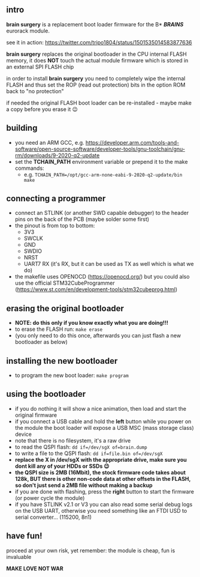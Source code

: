 ## intro

**brain surgery** is a replacement boot loader firmware for the B* ***BRAINS*** eurorack module.

see it in action: https://twitter.com/tripo1804/status/1501535014583877636

**brain surgery** replaces the original bootloader in the CPU internal FLASH memory, it does **NOT** touch the actual module firmware which is stored in an external SPI FLASH chip

in order to install **brain surgery** you need to completely wipe the internal FLASH and thus set the ROP (read out protection) bits in the option ROM back to "no protection"

if needed the original FLASH boot loader can be re-installed - maybe make a copy before you erase it :wink:

## **building**

- you need an ARM GCC, e.g. https://developer.arm.com/tools-and-software/open-source-software/developer-tools/gnu-toolchain/gnu-rm/downloads/9-2020-q2-update
- set the **TCHAIN_PATH** environment variable or prepend it to the make commands:
  - e.g. ```TCHAIN_PATH=/opt/gcc-arm-none-eabi-9-2020-q2-update/bin make```

## **connecting a programmer**
- connect an STLINK (or another SWD capable debugger) to the header pins on the back of the PCB (maybe solder some first)
- the pinout is from top to bottom:
  - 3V3
  - SWCLK
  - GND
  - SWDIO
  - NRST
  - UART7 RX (it's RX, but it can be used as TX as well which is what we do) 
- the makefile uses OPENOCD (https://openocd.org/) but you could also use the official STM32CubeProgrammer (https://www.st.com/en/development-tools/stm32cubeprog.html)

## **erasing the original bootloader**
- **NOTE: do this only if you know exactly what you are doing!!!**
- to erase the FLASH run: ```make erase```
- (you only need to do this once, afterwards you can just flash a new bootloader as below)

## **installing the new bootloader**
- to program the new boot loader: ```make program```

## **using the bootloader**
- if you do nothing it will show a nice animation, then load and start the original firmware
- if you connect a USB cable and hold the **left** button while you power on the module the boot loader will expose a USB MSC (mass storage class) device
- note that there is no filesystem, it's a raw drive
- to read the QSPI flash: ```dd if=/dev/sgX of=brain.dump```
- to write a file to the QSPI flash: ```dd if=file.bin of=/dev/sgX```
- **replace the X in /dev/sgX with the appropriate drive, make sure you dont kill any of your HDDs or SSDs :wink:**
- **the QSPI size is 2MB (16Mbit), the stock firmware code takes about 128k, BUT there is other non-code data at other offsets in the FLASH, so don't just send a 2MB file without making a backup**
- if you are done with flashing, press the **right** button to start the firmware (or power cycle the module)
- if you have STLINK v2.1 or V3 you can also read some serial debug logs on the USB UART, otherwise you need something like an FTDI USD to serial converter... (115200, 8n1)

## **have fun!**

proceed at your own risk, yet remember: the module is cheap, fun is invaluable

**MAKE LOVE NOT WAR**
